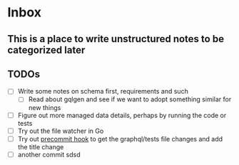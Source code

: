 # Inbox

## This is a place to write unstructured notes to be categorized later

## TODOs
- [ ] Write some notes on schema first, requirements and such
  - [ ] Read about gqlgen and see if we want to adopt something similar for new things
- [ ] Figure out more managed data details, perhaps by running the code or tests
- [ ] Try out the file watcher in Go
- [ ] Try out [precommit hook](https://pre-commit.com/#contributing) to get the graphql/tests file changes and add the title change
- [ ] another commit sdsd